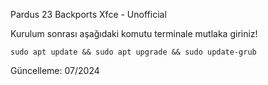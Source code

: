 Pardus 23 Backports Xfce - Unofficial 

Kurulum sonrası aşağıdaki komutu terminale mutlaka giriniz!

```
sudo apt update && sudo apt upgrade && sudo update-grub
```

Güncelleme: 07/2024
